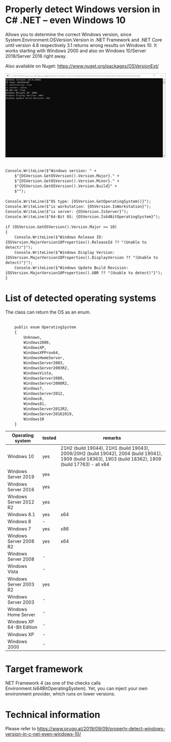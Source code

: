 # Properly detect Windows version in C# .NET – even Windows 10
Allows you to determine the correct Windows version, since System.Environment.OSVersion.Version in .NET Framework and .NET Core until version 4.8 respectively 3.1 returns wrong results on Windows 10. It works starting with Windows 2000 and also on Windows 10/Server 2019/Server 2016 right away.

Also available on Nuget: https://www.nuget.org/packages/OSVersionExt/

<img src="images/windows10-version-demo.png">


<pre><code class='language-cs'>
Console.WriteLine($"Windows version: " +
    $"{OSVersion.GetOSVersion().Version.Major}." +
    $"{OSVersion.GetOSVersion().Version.Minor}." +
    $"{OSVersion.GetOSVersion().Version.Build}" +
    $"");

Console.WriteLine($"OS type: {OSVersion.GetOperatingSystem()}");
Console.WriteLine($"is workstation: {OSVersion.IsWorkstation}");
Console.WriteLine($"is server: {OSVersion.IsServer}");
Console.WriteLine($"64-Bit OS: {OSVersion.Is64BitOperatingSystem}");

if (OSVersion.GetOSVersion().Version.Major >= 10)
{
    Console.WriteLine($"Windows Release ID: {OSVersion.MajorVersion10Properties().ReleaseId ?? "(Unable to detect)"}");
    Console.WriteLine($"Windows Display Version: {OSVersion.MajorVersion10Properties().DisplayVersion ?? "(Unable to detect)"}");
    Console.WriteLine($"Windows Update Build Revision: {OSVersion.MajorVersion10Properties().UBR ?? "(Unable to detect)"}");
}
</code></pre>



# List of detected operating systems

The class can return the OS as an enum. 

<pre><code class='language-cs'>
    public enum OperatingSystem
    {
        Unknown,
        Windows2000,
        WindowsXP,
        WindowsXPProx64,
        WindowsHomeServer,
        WindowsServer2003,
        WindowsServer2003R2, 
        WindowsVista,
        WindowsServer2008,
        WindowsServer2008R2,
        Windows7,
        WindowsServer2012,
        Windows8,
        Windows81,
        WindowsServer2012R2,    
        WindowsServer20162019,  
        Windows10               
    }
</code></pre>

| Operating system  | tested | remarks |
| ------------- | ------------- | -------------  |
| Windows 10  | yes  | 21H2 (build 19044), 21H1 (build 19043), 2009/20H2 (build 19042), 2004 (build 19041), 1909 (build 18363), 1903 (build 18362), 1809 (build 17763) - all x64  |
| Windows Server 2019  |yes  |   |
| Windows Server 2016  | yes  |   |
| Windows Server 2012 R2  | yes  |   |
| Windows 8.1  | yes  | x64  |
| Windows 8  | -  |   |
| Windows 7  | yes  | x86  |
| Windows Server 2008 R2  | yes  | x64  |
| Windows Server 2008  | -  |   |
| Windows Vista  | -  |   |
| Windows Server 2003 R2  | yes  |   |
| Windows Server 2003  | -  |   |
| Windows Home Server  | -  |   |
| Windows XP 64-Bit Edition  | -  |   |
| Windows XP  | -  |   |
| Windows 2000  | -  |   |


# Target framework
NET Framework 4 (as one of the checks calls Environment.Is64BitOperatingSystem). Yet, you can inject your own environment provider, which runs on lower versions.

# Technical information
Please refer to https://www.prugg.at/2019/09/09/properly-detect-windows-version-in-c-net-even-windows-10/
